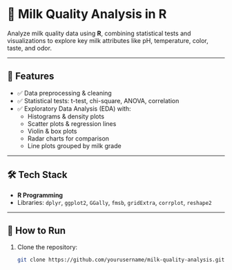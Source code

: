 # 🥛 Milk Quality Analysis in R

Analyze milk quality data using **R**, combining statistical tests and visualizations to explore key milk attributes like pH, temperature, color, taste, and odor.

---

## 📌 Features
- ✅ Data preprocessing & cleaning  
- ✅ Statistical tests: t-test, chi-square, ANOVA, correlation  
- ✅ Exploratory Data Analysis (EDA) with:
  - Histograms & density plots  
  - Scatter plots & regression lines  
  - Violin & box plots  
  - Radar charts for comparison  
  - Line plots grouped by milk grade  

---

## 🛠️ Tech Stack
- **R Programming**  
- Libraries: `dplyr`, `ggplot2`, `GGally`, `fmsb`, `gridExtra`, `corrplot`, `reshape2`

---

## 🚀 How to Run
1. Clone the repository:
   ```bash
   git clone https://github.com/yourusername/milk-quality-analysis.git
